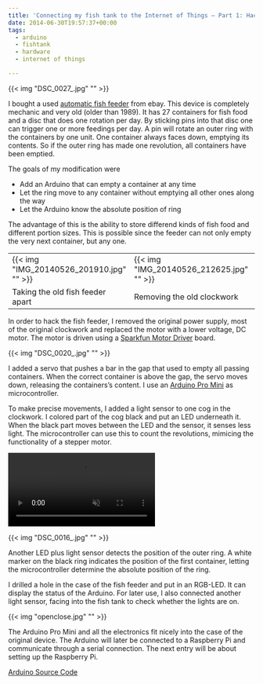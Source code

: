 ```yaml
---
title: 'Connecting my fish tank to the Internet of Things – Part 1: Hacking an automatic fish feeder'
date: 2014-06-30T19:57:37+00:00
tags:
  - arduino
  - fishtank
  - hardware
  - internet of things

---
```


{{< img "DSC_0027_.jpg" "" >}}

I bought a used [automatic fish feeder][1] from ebay. This device is completely mechanic and very old (older than 1989). It has 27 containers for fish food and a disc that does one rotation per day. By sticking pins into that disc one can trigger one or more feedings per day. A pin will rotate an outer ring with the containers by one unit. One container always faces down, emptying its contents. So if the outer ring has made one revolution, all containers have been emptied.<!--more-->

The goals of my modification were

  * Add an Arduino that can empty a container at any time
  * Let the ring move to any container without emptying all other ones along the way
  * Let the Arduino know the absolute position of ring

The advantage of this is the ability to store differend kinds of fish food and different portion sizes. This is possible since the feeder can not only empty the very next container, but any one.

| | | |
|---|---|---|
| {{< img "IMG_20140526_201910.jpg" "" >}} | {{< img "IMG_20140526_212625.jpg" "" >}} | {{< img "IMG_20140528_201416.jpg" "" >}} |
| Taking the old fish feeder apart | Removing the old clockwork | New gear routing |

In order to hack the fish feeder, I removed the original power supply, most of the original clockwork and replaced the motor with a lower voltage, DC motor. The motor is driven using a <a href="https://www.sparkfun.com/products/9457">Sparkfun Motor Driver</a> board.

{{< img "DSC_0020_.jpg" "" >}}

I added a servo that pushes a bar in the gap that used to empty all passing containers. When the correct container is above the gap, the servo moves down, releasing the containers’s content. I use an <a href="https://www.sparkfun.com/products/11113">Arduino Pro Mini</a> as microcontroller.

To make precise movements, I added a light sensor to one cog in the clockwork. I colored part of the cog black and put an LED underneath it. When the black part moves between the LED and the sensor, it senses less light. The microcontroller can use this to count the revolutions, mimicing the functionality of a stepper motor.

<video loop autoplay muted src="/article/fishfeeder/sensor1.mp4" type="video/mp4"></video>

{{< img "DSC_0016_.jpg" "" >}}

Another LED plus light sensor detects the position of the outer ring. A white marker on the black ring indicates the position of the first container, letting the microcontroller determine the absolute position of the ring.

I drilled a hole in the case of the fish feeder and put in an RGB-LED. It can display the status of the Arduino. For later use, I also connected another light sensor, facing into the fish tank to check whether the lights are on.

{{< img "openclose.jpg" "" >}}

The Arduino Pro Mini and all the electronics fit nicely into the case of the original device. The Arduino will later be connected to a Raspberry Pi and communicate through a serial connection. The next entry will be about setting up the Raspberry Pi.

<a href="/article/fishfeeder/fishfeeder.ino">Arduino Source Code</a>

 [1]: https://www.google.com/search?q=rondomatic&safe=active&hl=de&tbm=isch&source=lnms&sa=X&ei=TLmxU-bcE4n-4QSyw4DIDA&ved=0CAgQ_AUoAw&biw=1920&bih=968
